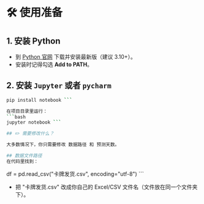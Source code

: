 # 🛠️ 使用准备

## 1. **安装 Python**  
   - 到 [Python 官网](https://www.python.org/downloads/) 下载并安装最新版（建议 3.10+）。  
   - 安装时记得勾选 **Add to PATH**。

## 2. 安装 `Jupyter` 或者 `pycharm`
```bash
pip install notebook ```

在项目目录里运行：
```bash
jupyter notebook ```

## ✏️ 需要修改什么？

大多数情况下，你只需要修改 数据路径 和 预测天数。

## 数据文件路径
在代码里找到：
```
df = pd.read_csv("卡牌发货.csv", encoding="utf-8") ```
- 把 "卡牌发货.csv" 改成你自己的 Excel/CSV 文件名（文件放在同一个文件夹下）。
